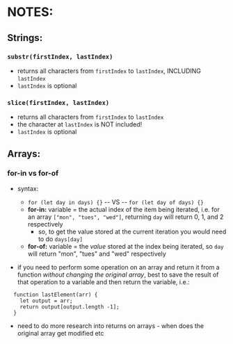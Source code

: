 # NOTES:

## Strings:

### `substr(firstIndex, lastIndex)`
  - returns all characters from `firstIndex` to `lastIndex`, INCLUDING `lastIndex`
  - `lastIndex` is optional
### `slice(firstIndex, lastIndex)`
  - returns all characters from `firstIndex` to `lastIndex`
  - the character at `lastIndex` is NOT included!
  - `lastIndex` is optional

## Arrays:

### for-in vs for-of
- syntax:
  - `for (let day in days) {}` -- VS -- `for (let day of days) {}`
  - **for-in:** variable = the actual index of the item being iterated, i.e. for an array `["mon", "tues", "wed"]`, returning `day` will return 0, 1, and 2 respectively
    - so, to get the value stored at the current iteration you would need to do `days[day]`
  - **for-of:** variable = the *value* stored at the index being iterated, so `day` will return "mon", "tues" and "wed" respectively

- if you need to perform some operation on an array and return it from a function *without changing the original array*, best to save the result of that operation to a variable and then return the variable, i.e.:
```
  function lastElement(arr) {
    let output = arr;
    return output[output.length -1];
  }
```
  - need to do more research into returns on arrays - when does the original array get modified etc
